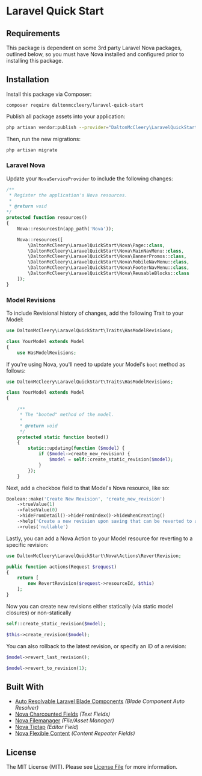 # Laravel Quick Start

## Requirements

This package is dependent on some 3rd party Laravel Nova packages, outlined below, so you must have Nova installed and configured prior to installing this package.

## Installation

Install this package via Composer:

```composer
composer require daltonmccleery/laravel-quick-start
```

Publish all package assets into your application:
```bash
php artisan vendor:publish --provider="DaltonMcCleery\LaravelQuickStart\LaravelQuickStartServiceProvider" --force
```

Then, run the new migrations:
```bash
php artisan migrate
```

### Laravel Nova

Update your `NovaServiceProvider` to include the following changes:

```php
/**
 * Register the application's Nova resources.
 *
 * @return void
*/
protected function resources()
{
    Nova::resourcesIn(app_path('Nova'));

    Nova::resources([
        \DaltonMcCleery\LaravelQuickStart\Nova\Page::class,
        \DaltonMcCleery\LaravelQuickStart\Nova\MainNavMenu::class,
        \DaltonMcCleery\LaravelQuickStart\Nova\BannerPromos::class,
        \DaltonMcCleery\LaravelQuickStart\Nova\MobileNavMenu::class,
        \DaltonMcCleery\LaravelQuickStart\Nova\FooterNavMenu::class,
        \DaltonMcCleery\LaravelQuickStart\Nova\ReusableBlocks::class
    ]);
}
```

### Model Revisions

To include Revisional history of changes, add the following Trait to your Model:

```php
use DaltonMcCleery\LaravelQuickStart\Traits\HasModelRevisions;

class YourModel extends Model
{
    use HasModelRevisions;
```

If you're using Nova, you'll need to update your Model's `boot` method as follows:

```php
use DaltonMcCleery\LaravelQuickStart\Traits\HasModelRevisions;

class YourModel extends Model
{

    /**
     * The "booted" method of the model.
     *
     * @return void
     */
    protected static function booted()
    {
        static::updating(function ($model) {
            if ($model->create_new_revision) {
                $model = self::create_static_revision($model);
            }
        });
    }
```

Next, add a checkbox field to that Model's Nova resource, like so:

```php
Boolean::make('Create New Revision', 'create_new_revision')
    ->trueValue(1)
    ->falseValue(0)
    ->hideFromDetail()->hideFromIndex()->hideWhenCreating()
    ->help('Create a new revision upon saving that can be reverted to at any time.')
    ->rules('nullable')
```

Lastly, you can add a Nova Action to your Model resource for reverting to a specific revision:

```php
use DaltonMcCleery\LaravelQuickStart\Nova\Actions\RevertRevision;

public function actions(Request $request)
{
    return [
        new RevertRevision($request->resourceId, $this)
    ];
}
```

Now you can create new revisions either statically (via static model closures) or non-statically 

```php
self::create_static_revision($model);

$this->create_revision($model);
```

You can also rollback to the latest revision, or specify an ID of a revision:

```php
$model->revert_last_revision();

$model->revert_to_revision(1);
```

## Built With

- [Auto Resolvable Laravel Blade Components](https://github.com/ahinkle/auto-resolvable-blade-components) _(Blade Component Auto Resolver)_
- [Nova Charcounted Fields](https://github.com/elevate-digital/nova-charcounted-fields) _(Text Fields)_
- [Nova Filemanager](https://github.com/InfinetyEs/Nova-Filemanager) _(File/Asset Manager)_
- [Nova Tiptap](https://github.com/manogi/nova-tiptap) _(Editor Field)_
- [Nova Flexible Content](https://github.com/whitecube/nova-flexible-content) _(Content Repeater Fields)_


## License

The MIT License (MIT). Please see [License File](LICENSE.md) for more information.
